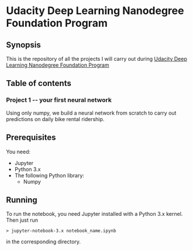 # Udacity Deep Learning Nanodegree Foundation Program

## Synopsis

This is the repository of all the projects I will carry out during [Udacity Deep
Learning Nanodegree Foundation
Program](https://www.udacity.com/course/deep-learning-nanodegree-foundation--nd101)

## Table of contents
### Project 1 -- your first neural network
Using only numpy, we build a neural network from scratch to carry out
predictions on daily bike rental ridership.

## Prerequisites
You need:

* Jupyter  
* Python 3.x  
* The following Python library:  
    * Numpy

## Running

To run the notebook, you need Jupyter installed with a Python 3.x kernel. Then
just run 
```
> jupyter-notebook-3.x notebook_name.ipynb
```
in the corresponding directory.
